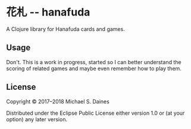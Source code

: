 # 花札 -- hanafuda

A Clojure library for Hanafuda cards and games.


## Usage

Don't. This is a work in progress, started so I can better understand the
scoring of related games and maybe even remember how to play them.


## License

Copyright © 2017–2018 Michael S. Daines

Distributed under the Eclipse Public License either version 1.0 or (at
your option) any later version.
